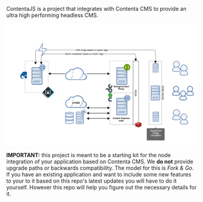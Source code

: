 ContentaJS is a project that integrates with Contenta CMS to provide
an ultra high performing headless CMS.

![Contenta Stack Architecture](./docs/assets/contentacms-node.png)

**IMPORTANT:** this project is meant to be a starting kit for the node
integration of your application based on Contenta CMS. We **do not** provide
upgrade paths or backwards compatibility. The model for this is _Fork & Go_. If
you have an existing application and want to include some new features to your
to it based on this repo's latest updates you will have to do it yourself.
However this repo will help you figure out the necessary details for it. 
